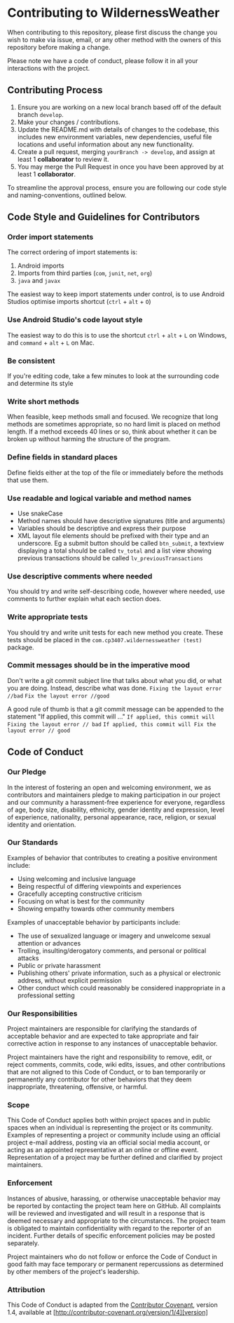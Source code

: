 # Contributing to WildernessWeather

When contributing to this repository, please first discuss the change you wish to make via issue,
email, or any other method with the owners of this repository before making a change.

Please note we have a code of conduct, please follow it in all your interactions with the project.

## Contributing Process

1. Ensure you are working on a new local branch based off of the default branch `develop`.
2. Make your changes / contributions.
3. Update the README.md with details of changes to the codebase, this includes new environment
   variables, new dependencies, useful file locations and useful information about any new
   functionality.
4. Create a pull request, merging `yourBranch -> develop`, and assign at least 1 **collaborator** to review it.
4. You may merge the Pull Request in once you have been approved by at least 1 **collaborator**.

To streamline the approval process, ensure you are following our code style and naming-conventions,
outlined below.

## Code Style and Guidelines for Contributors

### Order import statements
The correct ordering of import statements is:
1. Android imports
2. Imports from third parties (`com`, `junit`, `net`, `org`)
3. `java` and `javax`

The easiest way to keep import statements under control, is to use Android Studios optimise imports shortcut (`ctrl` + `alt` + `O`)

### Use Android Studio's code layout style
The easiest way to do this is to use the shortcut `ctrl` + `alt` + `L` on Windows, and `command` + `alt` + `L` on Mac.

### Be consistent

If you're editing code, take a few minutes to look at the surrounding code and determine its style

### Write short methods

When feasible, keep methods small and focused. We recognize that long methods are sometimes
appropriate, so no hard limit is placed on method length. If a method exceeds 40 lines or so, think
about whether it can be broken up without harming the structure of the program.

### Define fields in standard places
Define fields either at the top of the file or immediately before the methods that use them.

### Use readable and logical variable and method names
- Use snakeCase
- Method names should have descriptive signatures (title and arguments)
- Variables should be descriptive and express their purpose
- XML layout file elements should be prefixed with their type and an underscore. Eg a submit button should be called `btn_submit`, a textview displaying a total should be called `tv_total` and a list view showing previous transactions should be called `lv_previousTransactions`

### Use descriptive comments where needed
You should try and write self-describing code, however where needed, use comments to further explain what each section does.

### Write appropriate tests
You should try and write unit tests for each new method you create. These tests should be placed in the `com.cp3407.wildernessweather (test)` package.

### Commit messages should be in the imperative mood
Don't write a git commit subject line that talks about what you did, or what you are doing. Instead, describe what was done.
`Fixing the layout error //bad`
`Fix the layout error //good`

A good rule of thumb is that a git commit message can be appended to the statement "If applied, this commit will ..."
`If applied, this commit will Fixing the layout error // bad`
`If applied, this commit will Fix the layout error // good`

## Code of Conduct

### Our Pledge

In the interest of fostering an open and welcoming environment, we as contributors and maintainers
pledge to making participation in our project and our community a harassment-free experience for
everyone, regardless of age, body size, disability, ethnicity, gender identity and expression, level
of experience, nationality, personal appearance, race, religion, or sexual identity and orientation.

### Our Standards

Examples of behavior that contributes to creating a positive environment include:

* Using welcoming and inclusive language
* Being respectful of differing viewpoints and experiences
* Gracefully accepting constructive criticism
* Focusing on what is best for the community
* Showing empathy towards other community members

Examples of unacceptable behavior by participants include:

* The use of sexualized language or imagery and unwelcome sexual attention or advances
* Trolling, insulting/derogatory comments, and personal or political attacks
* Public or private harassment
* Publishing others' private information, such as a physical or electronic address, without explicit
  permission
* Other conduct which could reasonably be considered inappropriate in a professional setting

### Our Responsibilities

Project maintainers are responsible for clarifying the standards of acceptable behavior and are
expected to take appropriate and fair corrective action in response to any instances of unacceptable
behavior.

Project maintainers have the right and responsibility to remove, edit, or reject comments, commits,
code, wiki edits, issues, and other contributions that are not aligned to this Code of Conduct, or
to ban temporarily or permanently any contributor for other behaviors that they deem inappropriate,
threatening, offensive, or harmful.

### Scope

This Code of Conduct applies both within project spaces and in public spaces when an individual is
representing the project or its community. Examples of representing a project or community include
using an official project e-mail address, posting via an official social media account, or acting as
an appointed representative at an online or offline event. Representation of a project may be
further defined and clarified by project maintainers.

### Enforcement

Instances of abusive, harassing, or otherwise unacceptable behavior may be reported by contacting
the project team here on GitHub. All complaints will be reviewed and investigated and
will result in a response that is deemed necessary and appropriate to the circumstances. The project
team is obligated to maintain confidentiality with regard to the reporter of an incident. Further
details of specific enforcement policies may be posted separately.

Project maintainers who do not follow or enforce the Code of Conduct in good faith may face
temporary or permanent repercussions as determined by other members of the project's leadership.

### Attribution

This Code of Conduct is adapted from the [Contributor Covenant][homepage], version 1.4, available
at [http://contributor-covenant.org/version/1/4][version]

[homepage]: http://contributor-covenant.org

[version]: http://contributor-covenant.org/version/1/4/